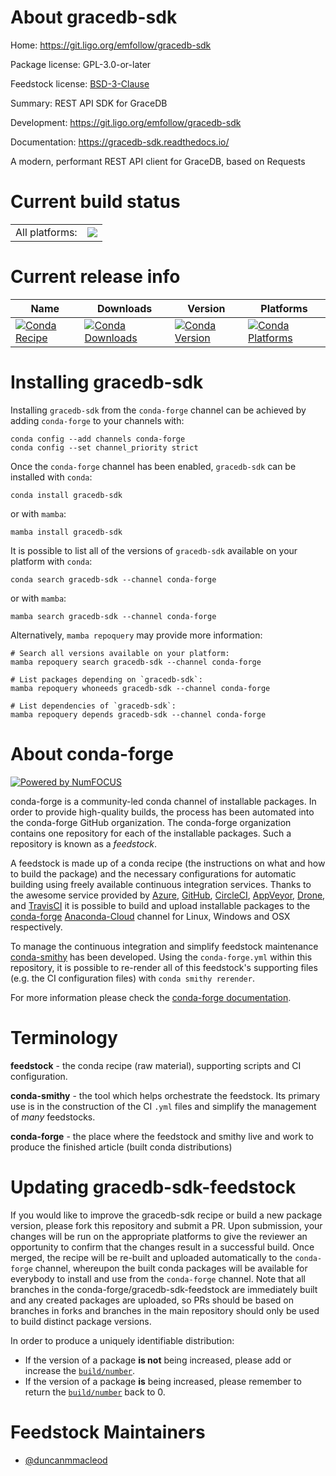 About gracedb-sdk
=================

Home: https://git.ligo.org/emfollow/gracedb-sdk

Package license: GPL-3.0-or-later

Feedstock license: [BSD-3-Clause](https://github.com/conda-forge/gracedb-sdk-feedstock/blob/main/LICENSE.txt)

Summary: REST API SDK for GraceDB

Development: https://git.ligo.org/emfollow/gracedb-sdk

Documentation: https://gracedb-sdk.readthedocs.io/

A modern, performant REST API client for GraceDB, based on Requests

Current build status
====================


<table><tr><td>All platforms:</td>
    <td>
      <a href="https://dev.azure.com/conda-forge/feedstock-builds/_build/latest?definitionId=8717&branchName=main">
        <img src="https://dev.azure.com/conda-forge/feedstock-builds/_apis/build/status/gracedb-sdk-feedstock?branchName=main">
      </a>
    </td>
  </tr>
</table>

Current release info
====================

| Name | Downloads | Version | Platforms |
| --- | --- | --- | --- |
| [![Conda Recipe](https://img.shields.io/badge/recipe-gracedb--sdk-green.svg)](https://anaconda.org/conda-forge/gracedb-sdk) | [![Conda Downloads](https://img.shields.io/conda/dn/conda-forge/gracedb-sdk.svg)](https://anaconda.org/conda-forge/gracedb-sdk) | [![Conda Version](https://img.shields.io/conda/vn/conda-forge/gracedb-sdk.svg)](https://anaconda.org/conda-forge/gracedb-sdk) | [![Conda Platforms](https://img.shields.io/conda/pn/conda-forge/gracedb-sdk.svg)](https://anaconda.org/conda-forge/gracedb-sdk) |

Installing gracedb-sdk
======================

Installing `gracedb-sdk` from the `conda-forge` channel can be achieved by adding `conda-forge` to your channels with:

```
conda config --add channels conda-forge
conda config --set channel_priority strict
```

Once the `conda-forge` channel has been enabled, `gracedb-sdk` can be installed with `conda`:

```
conda install gracedb-sdk
```

or with `mamba`:

```
mamba install gracedb-sdk
```

It is possible to list all of the versions of `gracedb-sdk` available on your platform with `conda`:

```
conda search gracedb-sdk --channel conda-forge
```

or with `mamba`:

```
mamba search gracedb-sdk --channel conda-forge
```

Alternatively, `mamba repoquery` may provide more information:

```
# Search all versions available on your platform:
mamba repoquery search gracedb-sdk --channel conda-forge

# List packages depending on `gracedb-sdk`:
mamba repoquery whoneeds gracedb-sdk --channel conda-forge

# List dependencies of `gracedb-sdk`:
mamba repoquery depends gracedb-sdk --channel conda-forge
```


About conda-forge
=================

[![Powered by
NumFOCUS](https://img.shields.io/badge/powered%20by-NumFOCUS-orange.svg?style=flat&colorA=E1523D&colorB=007D8A)](https://numfocus.org)

conda-forge is a community-led conda channel of installable packages.
In order to provide high-quality builds, the process has been automated into the
conda-forge GitHub organization. The conda-forge organization contains one repository
for each of the installable packages. Such a repository is known as a *feedstock*.

A feedstock is made up of a conda recipe (the instructions on what and how to build
the package) and the necessary configurations for automatic building using freely
available continuous integration services. Thanks to the awesome service provided by
[Azure](https://azure.microsoft.com/en-us/services/devops/), [GitHub](https://github.com/),
[CircleCI](https://circleci.com/), [AppVeyor](https://www.appveyor.com/),
[Drone](https://cloud.drone.io/welcome), and [TravisCI](https://travis-ci.com/)
it is possible to build and upload installable packages to the
[conda-forge](https://anaconda.org/conda-forge) [Anaconda-Cloud](https://anaconda.org/)
channel for Linux, Windows and OSX respectively.

To manage the continuous integration and simplify feedstock maintenance
[conda-smithy](https://github.com/conda-forge/conda-smithy) has been developed.
Using the ``conda-forge.yml`` within this repository, it is possible to re-render all of
this feedstock's supporting files (e.g. the CI configuration files) with ``conda smithy rerender``.

For more information please check the [conda-forge documentation](https://conda-forge.org/docs/).

Terminology
===========

**feedstock** - the conda recipe (raw material), supporting scripts and CI configuration.

**conda-smithy** - the tool which helps orchestrate the feedstock.
                   Its primary use is in the construction of the CI ``.yml`` files
                   and simplify the management of *many* feedstocks.

**conda-forge** - the place where the feedstock and smithy live and work to
                  produce the finished article (built conda distributions)


Updating gracedb-sdk-feedstock
==============================

If you would like to improve the gracedb-sdk recipe or build a new
package version, please fork this repository and submit a PR. Upon submission,
your changes will be run on the appropriate platforms to give the reviewer an
opportunity to confirm that the changes result in a successful build. Once
merged, the recipe will be re-built and uploaded automatically to the
`conda-forge` channel, whereupon the built conda packages will be available for
everybody to install and use from the `conda-forge` channel.
Note that all branches in the conda-forge/gracedb-sdk-feedstock are
immediately built and any created packages are uploaded, so PRs should be based
on branches in forks and branches in the main repository should only be used to
build distinct package versions.

In order to produce a uniquely identifiable distribution:
 * If the version of a package **is not** being increased, please add or increase
   the [``build/number``](https://docs.conda.io/projects/conda-build/en/latest/resources/define-metadata.html#build-number-and-string).
 * If the version of a package **is** being increased, please remember to return
   the [``build/number``](https://docs.conda.io/projects/conda-build/en/latest/resources/define-metadata.html#build-number-and-string)
   back to 0.

Feedstock Maintainers
=====================

* [@duncanmmacleod](https://github.com/duncanmmacleod/)

